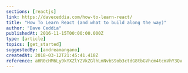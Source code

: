 ```yaml
---
sections: [reactjs]
link: https://daveceddia.com/how-to-learn-react/
title: "How To Learn React (and what to build along the way)"
author: "Dave Ceddia"
publishedAt: 2016-11-15T00:00:00.000Z
type: [article]
topics: [get_started]
suggestedBy: [andreamangano]
createdAt: 2018-03-12T21:45:41.418Z
reference: aHR0cHM6Ly9kYXZlY2VkZGlhLmNvbS9ob3ctdG8tbGVhcm4tcmVhY3Qv
---
```

